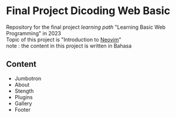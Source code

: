 # Final Project Dicoding Web Basic
Repository for the final project *learning path* "Learning Basic Web Programming" in 2023<br>
Topic of this project is "Introduction to [Neovim](https://neovim.io/)"<br>
note : the content in this project is written in Bahasa<br>

## Content
- Jumbotron
- About
- Stength
- Plugins
- Gallery
- Footer
